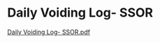 # Daily Voiding Log- SSOR

[Daily Voiding Log- SSOR.pdf](Daily%20Voiding%20Log-%20SSOR%20da2280253d3e4e85ac580c07c5482228/Daily_Voiding_Log-_SSOR.pdf)
